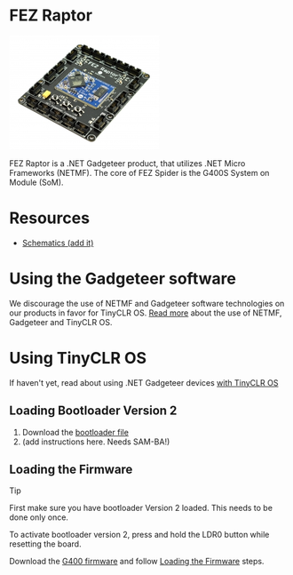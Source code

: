 # FEZ Raptor

![FEZ Raptor](images/fez_raptor.jpg)

FEZ Raptor is a .NET Gadgeteer product, that utilizes .NET Micro Frameworks (NETMF). The core of FEZ Spider is the G400S System on Module (SoM).

# Resources
* [Schematics (add it)]()

# Using the Gadgeteer software
We discourage the use of NETMF and Gadgeteer software technologies on our products in favor for TinyCLR OS. [Read more](intro.md) about the use of NETMF, Gadgeteer and TinyCLR OS.

# Using TinyCLR OS
If haven't yet, read about using .NET Gadgeteer devices [with TinyCLR OS](intro.md#with-tinyclr-os)

## Loading Bootloader Version 2
1. Download the [bootloader file](../../loaders/ghi_bootloader.md#g400)
2. (add instructions here. Needs SAM-BA!)

## Loading the Firmware

> [!Tip]
> First make sure you have bootloader Version 2 loaded. This needs to be done only once.

To activate bootloader version 2, press and hold the LDR0 button while resetting the board.

Download the [G400 firmware](../../../tinyclr/downloads.md#g400) and follow [Loading the Firmware](../../loaders/ghi_bootloader.md#loading-the-firmware) steps.

